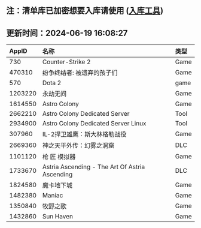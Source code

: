 ## 注：清单库已加密想要入库请使用 ([入库工具](https://github.com/BlankTMing/ManifestAutoUpdate/releases))

## 更新时间：2024-06-19 16:08:27
| AppID | 名称 | 类型  |
| :-------------------- | :----------------------------- | :----------- |
| 730 | Counter-Strike 2| Game |
| 470310 | 纷争终结者: 被遗弃的孩子们| Game |
| 570 | Dota 2| game |
| 1203220 | 永劫无间| Game |
| 1614550 | Astro Colony| Game |
| 2662210 | Astro Colony Dedicated Server| Tool |
| 2934900 | Astro Colony Dedicated Server Linux| Tool |
| 307960 | IL-2捍卫雄鹰：斯大林格勒战役| Game |
| 2669360 | 神之天平外传：幻雾之洞窟| DLC |
| 1101120 | 枪 匠 模拟器| Game |
| 1733670 | Astria Ascending - The Art Of Astria Ascending| DLC |
| 1824580 | 魔卡地下城| Game |
| 1482380 | Maniac| Game |
| 1350840 | 牧野之歌| Game |
| 1432860 | Sun Haven| Game |
